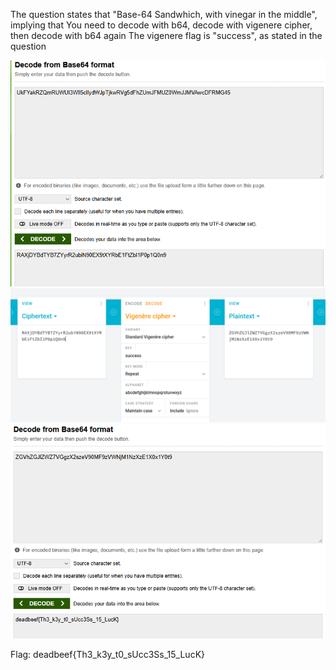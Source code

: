 The question states that "Base-64 Sandwhich, with vinegar in the middle", implying that
You need to decode with b64, decode with vigenere cipher, then decode with b64 again
The vigenere flag is "success", as stated in the question


![Cyberchef solve](image1.png)
![Cyberchef solve](image2.png)
![Cyberchef solve](image3.png)

Flag: deadbeef{Th3_k3y_t0_sUcc3Ss_15_LucK}
